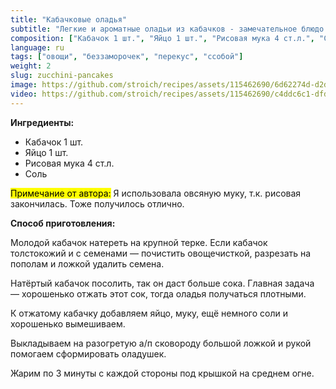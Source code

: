 ```yaml
---
title: "Кабачковые оладья"
subtitle: "Легкие и ароматные оладьи из кабачков - замечательное блюдо для быстрого и вкусного ужина."
composition: ["Кабачок 1 шт.", "Яйцо 1 шт.", "Рисовая мука 4 ст.л.", "Соль"]
language: ru
tags: ["овощи", "беззаморочек", "перекус", "ссобой"]
weight: 2
slug: zucchini-pancakes
image: https://github.com/stroich/recipes/assets/115462690/6d62274d-d2d7-4b19-bd53-03670daede2a
video: https://github.com/stroich/recipes/assets/115462690/c4ddc6c1-dfd9-4df4-81d7-ee4a4b5d05e3
---
```



**Ингредиенты:**

* Кабачок 1 шт.
* Яйцо 1 шт.
* Рисовая мука 4 ст.л.
* Соль


<mark>Примечание от автора:</mark> Я использовала овсяную муку, т.к. рисовая закончилась. Тоже получилось отлично.


**Способ приготовления:**

Молодой кабачок натереть на крупной терке. Если кабачок толстокожий и с семенами — почистить овощечисткой, разрезать на пополам и ложкой удалить  семена.

Натёртый кабачок посолить, так он даст больше сока. Главная задача — хорошенько отжать этот сок, тогда оладья получаться плотными.

К отжатому кабачку добавляем яйцо, муку, ещё немного соли и хорошенько вымешиваем.

Выкладываем на разогретую а/п сковороду большой ложкой и рукой помогаем сформировать оладушек.

Жарим по 3 минуты с каждой стороны под крышкой на среднем огне.

